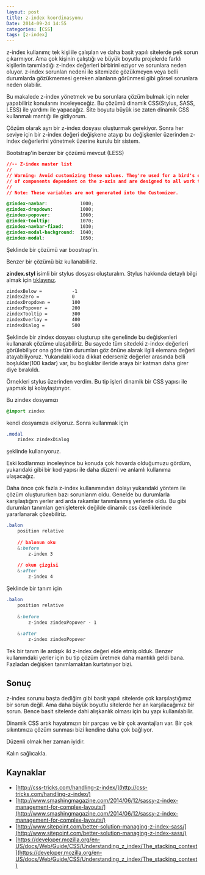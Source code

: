 ```yaml
---
layout: post
title: z-index koordinasyonu
Date: 2014-09-24 14:55
categories: [CSS]
tags: [z-index]
---
```


z-index kullanımı; tek kişi ile çalışılan ve daha basit yapılı sitelerde pek sorun çıkarmıyor. Ama çok kişinin çalıştığı ve büyük boyutlu projelerde farklı kişilerin tanımladığı z-index değerleri birbirini eziyor ve sorunlara neden oluyor. z-index sorunları nedeni ile sitemizde gözükmeyen veya belli durumlarda gözükmemesi gereken alanların görünmesi gibi görsel sorunlara neden olabilir. 

Bu makalede z-index yönetmek ve bu sorunlara çözüm bulmak için neler yapabiliriz konularını inceleyeceğiz. Bu çözümü dinamik CSS(Stylus, SASS, LESS) ile yardımı ile yapacağız. Site boyutu büyük ise zaten dinamik CSS kullanmalı mantığı ile gidiyorum.

Çözüm olarak ayrı bir z-index dosyası oluşturmak gerekiyor. Sonra her seviye için bir z-index değeri değişkene atayıp bu değişkenler üzerinden z-index değerlerini yönetmek üzerine kurulu bir sistem.

Bootstrap'in benzer bir çözümü mevcut (LESS)

```css
//-- Z-index master list
//
// Warning: Avoid customizing these values. They're used for a bird's eye view
// of components dependent on the z-axis and are designed to all work together.
//
// Note: These variables are not generated into the Customizer.

@zindex-navbar:            1000;
@zindex-dropdown:          1000;
@zindex-popover:           1060;
@zindex-tooltip:           1070;
@zindex-navbar-fixed:      1030;
@zindex-modal-background:  1040;
@zindex-modal:             1050;
```

Şeklinde bir çözümü var boostrap'in.

Benzer bir çözümü biz kullanabiliriz. 

**zindex.styl** isimli bir stylus dosyası oluşturalım. Stylus hakkında detaylı bilgi almak için [tıklayınız](https://fatihhayrioglu.com/stylus-ile-dinamik-css-yazmak/).

```css
zindexBelow =           -1
zindexZero =            0
zindexDropdown =        100
zindexPopover =         200
zindexTooltip =         300
zindexOverlay =         400
zindexDialog =          500
```

Şeklinde bir zindex dosyası oluşturup site genelinde bu değişkenleri kullanarak çözüme ulaşabiliriz. Bu sayede tüm sitedeki z-index değerleri görülebiliyor ona göre tüm durumları göz önüne alarak ilgili elemana değeri atayabiliyoruz. Yukarıdaki koda dikkat ederseniz değerler arasında belli boşluklar(100 kadar) var, bu boşluklar ileride araya bir katman daha girer diye bırakıldı.

Örnekleri stylus üzerinden verdim. Bu tip işleri dinamik bir CSS yapısı ile yapmak işi kolaylaştırıyor. 

Bu zindex dosyamızı

```css
@import zindex
```

kendi dosyamıza ekliyoruz. Sonra kullanmak için

```css
.modal
    zindex zindexDialog
```

şeklinde kullanıyoruz.

Eski kodlarımızı inceleyince bu konuda çok hovarda olduğumuzu gördüm, yukarıdaki gibi bir kod yapısı ile daha düzenli ve anlamlı kullanıma ulaşacağız.

Daha önce çok fazla z-index kullanımından dolayı yukarıdaki yöntem ile çözüm oluştururken bazı sorunlarım oldu. Genelde bu durumlarla karşılaştığım yerler ard arda rakamlar tanımlanmış yerlerde oldu. Bu gibi durumları tanımları genişleterek değilde dinamik css özelliklerinde yararlanarak çözebiliriz.

```css
.balon
    position relative
    
    // balonun oku
    &:before
        z-index 3
    
    // okun çizgisi
    &:after
        z-index 4
```

Şeklinde bir tanım için

```css
.balon
    position relative
    
    &:before
        z-index zindexPopover - 1
    
    &:after
        z-index zindexPopover
```

Tek bir tanım ile ardışık iki z-index değeri elde etmiş olduk. Benzer kullanımdaki yerler için bu tip çözüm üretmek daha mantıklı geldi bana. Fazladan değişken tanımlamaktan kurtatırıyor bizi.

## Sonuç

z-index sorunu başta dediğim gibi basit yapılı sitelerde çok karşılaştığımız bir sorun değil. Ama daha büyük boyutlu sitelerde her an karşılacağımız bir sorun. Bence basit sitelerde dahi alışkanlık olması için bu yapı kullanılabilir.

Dinamik CSS artık hayatımızın bir parçası ve bir çok avantajları var. Bir çok sıkıntımıza çözüm sunması bizi kendine daha çok bağlıyor.

Düzenli olmak her zaman iyidir.

Kalın sağlıcakla.

## Kaynaklar

 - [http://css-tricks.com/handling-z-index/](http://css-tricks.com/handling-z-index/)
 - [http://www.smashingmagazine.com/2014/06/12/sassy-z-index-management-for-complex-layouts/](http://www.smashingmagazine.com/2014/06/12/sassy-z-index-management-for-complex-layouts/)
 - [http://www.sitepoint.com/better-solution-managing-z-index-sass/](http://www.sitepoint.com/better-solution-managing-z-index-sass/)
 - [https://developer.mozilla.org/en-US/docs/Web/Guide/CSS/Understanding_z_index/The_stacking_context](https://developer.mozilla.org/en-US/docs/Web/Guide/CSS/Understanding_z_index/The_stacking_context)